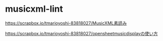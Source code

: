 # musicxml-lint

https://scrapbox.io/tmarioyoshi-83818027/MusicXML素読み

https://scrapbox.io/tmarioyoshi-83818027/opensheetmusicdisplayの使い方
